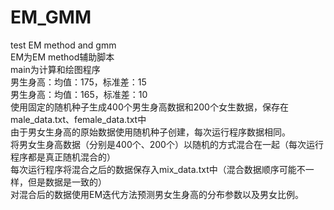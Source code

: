 # EM_GMM
test EM method and gmm  
EM为EM method辅助脚本  
main为计算和绘图程序  
男生身高：均值：175，标准差：15  
男生身高：均值：165，标准差：10  
使用固定的随机种子生成400个男生身高数据和200个女生数据，保存在male_data.txt、female_data.txt中  
由于男女生身高的原始数据使用随机种子创建，每次运行程序数据相同。  
将男女生身高数据（分别是400个、200个）以随机的方式混合在一起（每次运行程序都是真正随机混合的）  
每次运行程序将混合之后的数据保存入mix_data.txt中（混合数据顺序可能不一样，但是数据是一致的）  
对混合后的数据使用EM迭代方法预测男女生身高的分布参数以及男女比例。  
